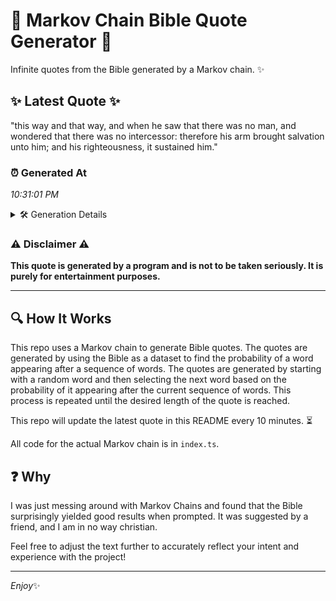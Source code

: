 # 📖 Markov Chain Bible Quote Generator 📖

Infinite quotes from the Bible generated by a Markov chain. ✨

## ✨ Latest Quote ✨
"this way and that way, and when he saw that there was no man, and wondered that there was no intercessor: therefore his arm brought salvation unto him; and his righteousness, it sustained him."

### ⏰ Generated At
*10:31:01 PM*

<details>
    <summary>🛠️ Generation Details</summary>
    <p>
        <strong>🌱 Seed:</strong> this<br>
        <strong>🔄 Iterations:</strong> 33<br>
        <strong>📜 Context History:</strong><br>[ this ]: way<br>[ this, way ]: and<br>[ this, way, and ]: that<br>[ this, way, and, that ]: way,<br>[ this, way, and, that, way, ]: and<br>[ this, way, and, that, way,, and ]: when<br>[ way, and, that, way,, and, when ]: he<br>[ and, that, way,, and, when, he ]: saw<br>[ that, way,, and, when, he, saw ]: that<br>[ way,, and, when, he, saw, that ]: there<br>[ and, when, he, saw, that, there ]: was<br>[ when, he, saw, that, there, was ]: no<br>[ he, saw, that, there, was, no ]: man,<br>[ saw, that, there, was, no, man, ]: and<br>[ that, there, was, no, man,, and ]: wondered<br>[ there, was, no, man,, and, wondered ]: that<br>[ was, no, man,, and, wondered, that ]: there<br>[ no, man,, and, wondered, that, there ]: was<br>[ man,, and, wondered, that, there, was ]: no<br>[ and, wondered, that, there, was, no ]: intercessor:<br>[ wondered, that, there, was, no, intercessor: ]: therefore<br>[ that, there, was, no, intercessor:, therefore ]: his<br>[ there, was, no, intercessor:, therefore, his ]: arm<br>[ was, no, intercessor:, therefore, his, arm ]: brought<br>[ no, intercessor:, therefore, his, arm, brought ]: salvation<br>[ intercessor:, therefore, his, arm, brought, salvation ]: unto<br>[ therefore, his, arm, brought, salvation, unto ]: him;<br>[ his, arm, brought, salvation, unto, him; ]: and<br>[ arm, brought, salvation, unto, him;, and ]: his<br>[ brought, salvation, unto, him;, and, his ]: righteousness,<br>[ salvation, unto, him;, and, his, righteousness, ]: it<br>[ unto, him;, and, his, righteousness,, it ]: sustained<br>[ him;, and, his, righteousness,, it, sustained ]: him.<br>
    </p>
</details>

### ⚠️ Disclaimer ⚠️
**This quote is generated by a program and is not to be taken seriously. It is purely for entertainment purposes.**

---

## 🔍 How It Works

This repo uses a Markov chain to generate Bible quotes. The quotes are generated by using the Bible as a dataset to find the probability of a word appearing after a sequence of words. The quotes are generated by starting with a random word and then selecting the next word based on the probability of it appearing after the current sequence of words. This process is repeated until the desired length of the quote is reached.

This repo will update the latest quote in this README every 10 minutes. ⏳

All code for the actual Markov chain is in `index.ts`.

## ❓ Why

I was just messing around with Markov Chains and found that the Bible surprisingly yielded good results when prompted. 
It was suggested by a friend, and I am in no way christian.

Feel free to adjust the text further to accurately reflect your intent and experience with the project!

---

*Enjoy*✨
